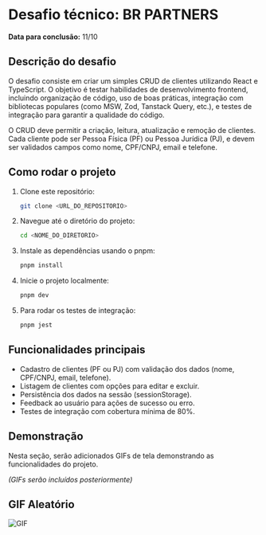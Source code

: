 # Desafio técnico: BR PARTNERS

**Data para conclusão:** 11/10

## Descrição do desafio

O desafio consiste em criar um simples CRUD de clientes utilizando React e TypeScript. O objetivo é testar habilidades de desenvolvimento frontend, incluindo organização de código, uso de boas práticas, integração com bibliotecas populares (como MSW, Zod, Tanstack Query, etc.), e testes de integração para garantir a qualidade do código.

O CRUD deve permitir a criação, leitura, atualização e remoção de clientes. Cada cliente pode ser Pessoa Física (PF) ou Pessoa Jurídica (PJ), e devem ser validados campos como nome, CPF/CNPJ, email e telefone.

## Como rodar o projeto

1. Clone este repositório:
   ```bash
   git clone <URL_DO_REPOSITORIO>
   ```

2. Navegue até o diretório do projeto:
   ```bash
   cd <NOME_DO_DIRETORIO>
   ```

3. Instale as dependências usando o pnpm:
   ```bash
   pnpm install
   ```

4. Inicie o projeto localmente:
   ```bash
   pnpm dev
   ```

5. Para rodar os testes de integração:
   ```bash
   pnpm jest
   ```

## Funcionalidades principais

- Cadastro de clientes (PF ou PJ) com validação dos dados (nome, CPF/CNPJ, email, telefone).
- Listagem de clientes com opções para editar e excluir.
- Persistência dos dados na sessão (sessionStorage).
- Feedback ao usuário para ações de sucesso ou erro.
- Testes de integração com cobertura mínima de 80%.

## Demonstração

Nesta seção, serão adicionados GIFs de tela demonstrando as funcionalidades do projeto.

*(GIFs serão incluídos posteriormente)*

## GIF Aleatório

![GIF](https://s1.gifyu.com/images/SBF98.gif)
